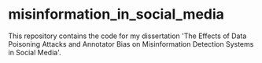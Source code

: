 # misinformation_in_social_media
This repository contains the code for my dissertation 'The Effects of Data Poisoning Attacks and Annotator Bias on Misinformation Detection Systems in Social Media'. 
